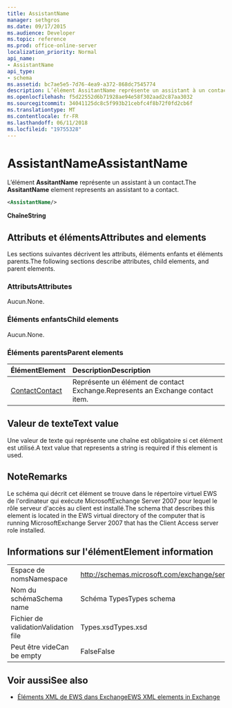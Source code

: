 ```yaml
---
title: AssistantName
manager: sethgros
ms.date: 09/17/2015
ms.audience: Developer
ms.topic: reference
ms.prod: office-online-server
localization_priority: Normal
api_name:
- AssistantName
api_type:
- schema
ms.assetid: bc7ae5e5-7d76-4ea9-a372-868dc7545774
description: L’élément AssitantName représente un assistant à un contact.
ms.openlocfilehash: f5d22552d6b71928ae94e58f302aad2c87aa3032
ms.sourcegitcommit: 34041125dc8c5f993b21cebfc4f8b72f0fd2cb6f
ms.translationtype: MT
ms.contentlocale: fr-FR
ms.lasthandoff: 06/11/2018
ms.locfileid: "19755328"
---
```

# <a name="assistantname"></a><span data-ttu-id="dda02-103">AssistantName</span><span class="sxs-lookup"><span data-stu-id="dda02-103">AssistantName</span></span>

<span data-ttu-id="dda02-104">L’élément **AssitantName** représente un assistant à un contact.</span><span class="sxs-lookup"><span data-stu-id="dda02-104">The **AssitantName** element represents an assistant to a contact.</span></span> 
  
```xml
<AssistantName/>
```

 <span data-ttu-id="dda02-105">**Chaîne**</span><span class="sxs-lookup"><span data-stu-id="dda02-105">**String**</span></span>
## <a name="attributes-and-elements"></a><span data-ttu-id="dda02-106">Attributs et éléments</span><span class="sxs-lookup"><span data-stu-id="dda02-106">Attributes and elements</span></span>

<span data-ttu-id="dda02-107">Les sections suivantes décrivent les attributs, éléments enfants et éléments parents.</span><span class="sxs-lookup"><span data-stu-id="dda02-107">The following sections describe attributes, child elements, and parent elements.</span></span>
  
### <a name="attributes"></a><span data-ttu-id="dda02-108">Attributs</span><span class="sxs-lookup"><span data-stu-id="dda02-108">Attributes</span></span>

<span data-ttu-id="dda02-109">Aucun.</span><span class="sxs-lookup"><span data-stu-id="dda02-109">None.</span></span>
  
### <a name="child-elements"></a><span data-ttu-id="dda02-110">Éléments enfants</span><span class="sxs-lookup"><span data-stu-id="dda02-110">Child elements</span></span>

<span data-ttu-id="dda02-111">Aucun.</span><span class="sxs-lookup"><span data-stu-id="dda02-111">None.</span></span>
  
### <a name="parent-elements"></a><span data-ttu-id="dda02-112">Éléments parents</span><span class="sxs-lookup"><span data-stu-id="dda02-112">Parent elements</span></span>

|<span data-ttu-id="dda02-113">**Élément**</span><span class="sxs-lookup"><span data-stu-id="dda02-113">**Element**</span></span>|<span data-ttu-id="dda02-114">**Description**</span><span class="sxs-lookup"><span data-stu-id="dda02-114">**Description**</span></span>|
|:-----|:-----|
|[<span data-ttu-id="dda02-115">Contact</span><span class="sxs-lookup"><span data-stu-id="dda02-115">Contact</span></span>](contact.md) <br/> |<span data-ttu-id="dda02-116">Représente un élément de contact Exchange.</span><span class="sxs-lookup"><span data-stu-id="dda02-116">Represents an Exchange contact item.</span></span>  <br/> |
   
## <a name="text-value"></a><span data-ttu-id="dda02-117">Valeur de texte</span><span class="sxs-lookup"><span data-stu-id="dda02-117">Text value</span></span>

<span data-ttu-id="dda02-118">Une valeur de texte qui représente une chaîne est obligatoire si cet élément est utilisé.</span><span class="sxs-lookup"><span data-stu-id="dda02-118">A text value that represents a string is required if this element is used.</span></span>
  
## <a name="remarks"></a><span data-ttu-id="dda02-119">Note</span><span class="sxs-lookup"><span data-stu-id="dda02-119">Remarks</span></span>

<span data-ttu-id="dda02-120">Le schéma qui décrit cet élément se trouve dans le répertoire virtuel EWS de l'ordinateur qui exécute MicrosoftExchange Server 2007 pour lequel le rôle serveur d'accès au client est installé.</span><span class="sxs-lookup"><span data-stu-id="dda02-120">The schema that describes this element is located in the EWS virtual directory of the computer that is running MicrosoftExchange Server 2007 that has the Client Access server role installed.</span></span>
  
## <a name="element-information"></a><span data-ttu-id="dda02-121">Informations sur l'élément</span><span class="sxs-lookup"><span data-stu-id="dda02-121">Element information</span></span>

|||
|:-----|:-----|
|<span data-ttu-id="dda02-122">Espace de noms</span><span class="sxs-lookup"><span data-stu-id="dda02-122">Namespace</span></span>  <br/> |http://schemas.microsoft.com/exchange/services/2006/types  <br/> |
|<span data-ttu-id="dda02-123">Nom du schéma</span><span class="sxs-lookup"><span data-stu-id="dda02-123">Schema name</span></span>  <br/> |<span data-ttu-id="dda02-124">Schéma Types</span><span class="sxs-lookup"><span data-stu-id="dda02-124">Types schema</span></span>  <br/> |
|<span data-ttu-id="dda02-125">Fichier de validation</span><span class="sxs-lookup"><span data-stu-id="dda02-125">Validation file</span></span>  <br/> |<span data-ttu-id="dda02-126">Types.xsd</span><span class="sxs-lookup"><span data-stu-id="dda02-126">Types.xsd</span></span>  <br/> |
|<span data-ttu-id="dda02-127">Peut être vide</span><span class="sxs-lookup"><span data-stu-id="dda02-127">Can be empty</span></span>  <br/> |<span data-ttu-id="dda02-128">False</span><span class="sxs-lookup"><span data-stu-id="dda02-128">False</span></span>  <br/> |
   
## <a name="see-also"></a><span data-ttu-id="dda02-129">Voir aussi</span><span class="sxs-lookup"><span data-stu-id="dda02-129">See also</span></span>

- [<span data-ttu-id="dda02-130">Éléments XML de EWS dans Exchange</span><span class="sxs-lookup"><span data-stu-id="dda02-130">EWS XML elements in Exchange</span></span>](ews-xml-elements-in-exchange.md)

